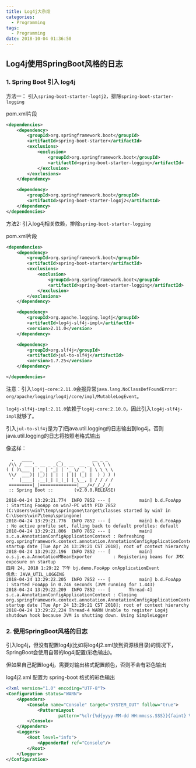 ```yaml
---
title: Log4j大杂烩
categories:
  - Programming
tags:
  - Programming
date: 2018-10-04 01:36:50
---
```


## Log4j使用SpringBoot风格的日志

### 1. Spring Boot 引入 log4j

方法一： 引入`spring-boot-starter-log4j2`，排除`spring-boot-starter-logging`

pom.xml片段
```xml
<dependencies>
    <dependency>
        <groupId>org.springframework.boot</groupId>
        <artifactId>spring-boot-starter</artifactId>
        <exclusions>
            <exclusion>
                <groupId>org.springframework.boot</groupId>
                <artifactId>spring-boot-starter-logging</artifactId>
            </exclusion>
        </exclusions>
    </dependency>

    <dependency>
        <groupId>org.springframework.boot</groupId>
        <artifactId>spring-boot-starter-log4j2</artifactId>
    </dependency>
</dependencies>
```

方法2: 引入log4j相关依赖，排除`spring-boot-starter-logging`

pom.xml片段
```xml
<dependencies>
    <dependency>
        <groupId>org.springframework.boot</groupId>
        <artifactId>spring-boot-starter</artifactId>
        <exclusions>
            <exclusion>
                <groupId>org.springframework.boot</groupId>
                <artifactId>spring-boot-starter-logging</artifactId>
            </exclusion>
        </exclusions>
    </dependency>

    <dependency>
        <groupId>org.apache.logging.log4j</groupId>
        <artifactId>log4j-slf4j-impl</artifactId>
        <version>2.11.0</version>
    </dependency>

    <dependency>
        <groupId>org.slf4j</groupId>
        <artifactId>jul-to-slf4j</artifactId>
        <version>1.7.25</version>
    </dependency>

</dependencies>
```

注意：引入`log4j-core:2.11.0`会报异常`java.lang.NoClassDefFoundError: org/apache/logging/log4j/core/impl/MutableLogEvent`。

`log4j-slf4j-impl:2.11.0`依赖于`log4j-core:2.10.0`，因此引入`log4j-slf4j-impl`就够了。

引入`jul-to-slf4j`是为了把java.util.logging的日志输出到log4j。否则java.util.logging的日志将按照老格式输出

像这样：
```
  .   ____          _            __ _ _
 /\\ / ___'_ __ _ _(_)_ __  __ _ \ \ \ \
( ( )\___ | '_ | '_| | '_ \/ _` | \ \ \ \
 \\/  ___)| |_)| | | | | || (_| |  ) ) ) )
  '  |____| .__|_| |_|_| |_\__, | / / / /
 =========|_|==============|___/=/_/_/_/
 :: Spring Boot ::        (v2.0.0.RELEASE)

2018-04-24 13:29:21.774  INFO 7852 --- [           main] b.d.FooApp                               : Starting FooApp on win7-PC with PID 7852 (C:\Users\win7\temp\springone\target\classes started by win7 in C:\Users\win7\temp\springone)
2018-04-24 13:29:21.776  INFO 7852 --- [           main] b.d.FooApp                               : No active profile set, falling back to default profiles: default
2018-04-24 13:29:21.806  INFO 7852 --- [           main] s.c.a.AnnotationConfigApplicationContext : Refreshing org.springframework.context.annotation.AnnotationConfigApplicationContext@3fc2959f: startup date [Tue Apr 24 13:29:21 CST 2018]; root of context hierarchy
2018-04-24 13:29:22.196  INFO 7852 --- [           main] o.s.j.e.a.AnnotationMBeanExporter        : Registering beans for JMX exposure on startup
四月 24, 2018 1:29:22 下午 bj.demo.FooApp onApplicationEvent
信息: JAVA_UTIL_LOGGING
2018-04-24 13:29:22.205  INFO 7852 --- [           main] b.d.FooApp                               : Started FooApp in 0.746 seconds (JVM running for 1.443)
2018-04-24 13:29:22.209  INFO 7852 --- [       Thread-4] s.c.a.AnnotationConfigApplicationContext : Closing org.springframework.context.annotation.AnnotationConfigApplicationContext@3fc2959f: startup date [Tue Apr 24 13:29:21 CST 2018]; root of context hierarchy
2018-04-24 13:29:22,224 Thread-4 WARN Unable to register Log4j shutdown hook because JVM is shutting down. Using SimpleLogger
```

### 2. 使用SpringBoot风格的日志

引入log4j，但没有配置log4j(比如将log4j2.xml放到资源根目录)的情况下，SpringBoot会使用自带的log4j配置(彩色输出)。

但如果自己配置log4j，需要对输出格式配置颜色，否则不会有彩色输出

log4j2.xml 配置为 spring-boot 格式的彩色输出
```xml
<?xml version="1.0" encoding="UTF-8"?>
<Configuration status="WARN">
    <Appenders>
        <Console name="Console" target="SYSTEM_OUT" follow="true">
            <PatternLayout
                    pattern="%clr{%d{yyyy-MM-dd HH:mm:ss.SSS}}{faint} %clr{%5p} %clr{${sys:PID}}{magenta} %clr{---}{faint} %clr{[%15.15t]}{faint} %clr{%-40.40c{1.}}{cyan} %clr{:}{faint} %m%n%xwEx"/>
        </Console>
    </Appenders>
    <Loggers>
        <Root level="info">
            <AppenderRef ref="Console"/>
        </Root>
    </Loggers>
</Configuration>
```
